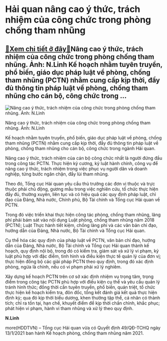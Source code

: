 Hải quan nâng cao ý thức, trách nhiệm của công chức trong phòng chống tham nhũng
================================================================================

[:gift:Xem chi tiết ở đây:gift:](https://hddtvn.com/hai-quan-nang-cao-y-thuc-trach-nhiem-cua-cong-chuc-trong-phong-chong-tham-nhung/)Nâng cao ý thức, trách nhiệm của công chức trong phòng chống tham nhũng. Ảnh: N.Linh Kế hoạch nhằm tuyên truyền, phổ biến, giáo dục pháp luật về phòng, chống tham nhũng (PCTN) nhằm cung cấp kịp thời, đầy đủ thông tin pháp luật về phòng, chống tham nhũng cho cán bộ, công chức trong …
-------------------------------------------------------------------------------------------------------------------------------------------------------------------------------------------------------------------------------------------------------------------------------------------





![Nâng cao ý thức, trách nhiệm của công chức trong phòng chống tham nhũng. Ảnh: N.Linh](https://hddtvn.com/wp-content/uploads/2021/01/4050_DSCF5451.jpg "Nâng cao ý thức, trách nhiệm của công chức trong phòng chống tham nhũng. Ảnh: N.Linh")


Nâng cao ý thức, trách nhiệm của công chức trong phòng chống tham nhũng. Ảnh: N.Linh



Kế hoạch nhằm tuyên truyền, phổ biến, giáo dục pháp luật về phòng, chống tham nhũng (PCTN) nhằm cung cấp kịp thời, đầy đủ thông tin pháp luật về phòng, chống tham nhũng cho cán bộ, công chức trong ngành Hải quan.


Nâng cao ý thức, trách nhiệm của cán bộ công chức nhất là người đứng đầu trong công tác PCTN. Thực hiện kỷ cương, kỷ luật hành chính, công vụ để nâng cao ý thức, trách nhiệm trong việc phục vụ người dân và doanh nghiệp, từng bước ngăn chặn, đẩy lùi tham nhũng.


Theo đó, Tổng cục Hải quan yêu cầu thủ trưởng các đơn vị thuộc và trực thuộc phải chủ động, gương mẫu trong việc nghiên cứu, tổ chức thực hiện đầy đủ, thường xuyên, liên tục và có hiệu quả các quy định pháp luật, chỉ đạo của Đảng, Nhà nước, Chính phủ, Bộ Tài chính và Tổng cục Hải quan về PCTN.


Trong đó việc triển khai thực hiện công tác phòng, chống tham nhũng, lãng phí phải bám sát vào nội dung Luật phòng, chống tham nhũng năm 2018 (PCTN); Luật Thực hành tiết kiệm, chống lãng phí và các văn bản chỉ đạo, hướng dẫn của Đảng, Nhà nước, Bộ Tài chính và Tổng cục Hải quan.


Cụ thể hóa các quy định của pháp luật về PCTN, văn bản chỉ đạo, hướng dẫn của Đảng, Nhà nước, Bộ Tài chính và Tổng cục Hải quan thành kế hoạch, quy định nội bộ, trong đó có kiểm tra, giám sát và xử lý vi phạm, kỷ luật phù hợp với đặc điểm, tình hình và điều kiện thực tế quản lý của đơn vị; thực hiện đồng bộ các giải pháp PCTN theo quy định, trong đó xác định phòng, ngừa là chính, nếu có vi phạm phải xử lý nghiêm.


Xây dựng kế hoạch PCTN trên cơ sở xác định nhiệm vụ trọng tâm, trọng điểm trong công tác PCTN phù hợp với điều kiện cụ thể và yêu cầu quản lý tránh hình thức; đồng thời cần tuyên truyền, phổ biến, quán triệt, tổ chức thực hiện kế hoạch kiểm tra, đôn đốc, tổng kết đánh giá kết quả thực hiện định kỳ; qua đó kịp thời biểu dương, khen thưởng tập thể, cá nhân có thành tích; chỉ ra tồn tại, hạn chế, khuyết điểm để kịp thời chấn chỉnh, khắc phục; phát hiện vi phạm, hành vi tham nhũng và xử lý theo quy định.




**N.Linh**



more(HDDTVN) – Tổng cục Hải quan vừa có Quyết định 49/QĐ-TCHQ ngày 13/1/2021 ban hành Kế hoạch phòng, chống tham nhũng năm 2021.

